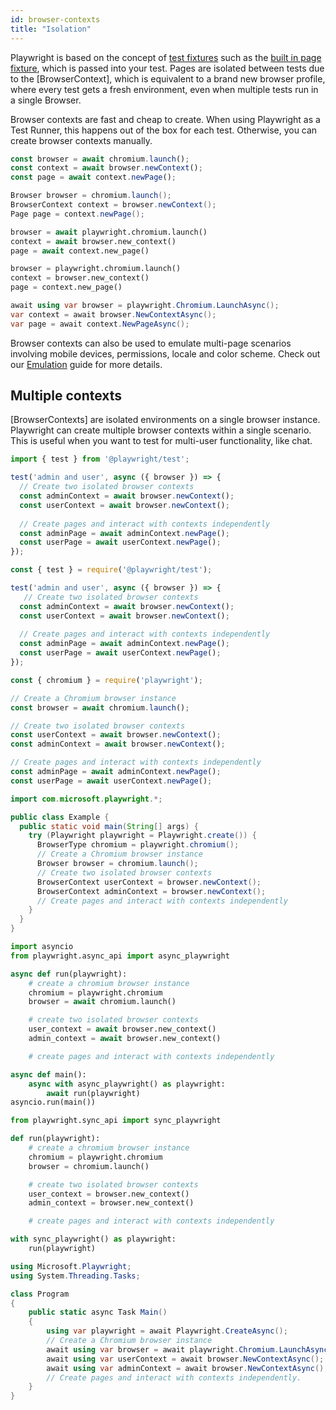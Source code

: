 ```yaml
---
id: browser-contexts
title: "Isolation"
---
```


Playwright is based on the concept of [test fixtures](./test-fixtures.md) such as the [built in page fixture](./test-fixtures#built-in-fixtures), which is passed into your test. Pages are isolated between tests due to the [BrowserContext], which is equivalent to a brand new browser profile, where every test gets a fresh environment, even when multiple tests run in a single Browser. 

Browser contexts are fast and cheap to create. When using Playwright as a Test Runner, this happens out of the box for each test. Otherwise, you can create browser contexts manually.

```js
const browser = await chromium.launch();
const context = await browser.newContext();
const page = await context.newPage();
```

```java
Browser browser = chromium.launch();
BrowserContext context = browser.newContext();
Page page = context.newPage();
```

```python async
browser = await playwright.chromium.launch()
context = await browser.new_context()
page = await context.new_page()
```

```python sync
browser = playwright.chromium.launch()
context = browser.new_context()
page = context.new_page()
```

```csharp
await using var browser = playwright.Chromium.LaunchAsync();
var context = await browser.NewContextAsync();
var page = await context.NewPageAsync();
```

Browser contexts can also be used to emulate multi-page scenarios involving mobile devices, permissions, locale and color scheme. Check out our [Emulation](./emulation.md) guide for more details.

## Multiple contexts

[BrowserContexts] are isolated environments on a single browser instance. Playwright can create multiple browser contexts within a single scenario. This is useful when you want to test for multi-user functionality, like chat.

```js tab=js-js
import { test } from '@playwright/test';

test('admin and user', async ({ browser }) => {
  // Create two isolated browser contexts
  const adminContext = await browser.newContext();
  const userContext = await browser.newContext();
  
  // Create pages and interact with contexts independently
  const adminPage = await adminContext.newPage();
  const userPage = await userContext.newPage();
});
```

```js tab=js-ts
const { test } = require('@playwright/test');

test('admin and user', async ({ browser }) => {
   // Create two isolated browser contexts
  const adminContext = await browser.newContext();
  const userContext = await browser.newContext();
  
  // Create pages and interact with contexts independently
  const adminPage = await adminContext.newPage();
  const userPage = await userContext.newPage();
});
```

```js tab=js-library
const { chromium } = require('playwright');

// Create a Chromium browser instance
const browser = await chromium.launch();

// Create two isolated browser contexts
const userContext = await browser.newContext();
const adminContext = await browser.newContext();

// Create pages and interact with contexts independently
const adminPage = await adminContext.newPage();
const userPage = await userContext.newPage();
```

```java
import com.microsoft.playwright.*;

public class Example {
  public static void main(String[] args) {
    try (Playwright playwright = Playwright.create()) {
      BrowserType chromium = playwright.chromium();
      // Create a Chromium browser instance
      Browser browser = chromium.launch();
      // Create two isolated browser contexts
      BrowserContext userContext = browser.newContext();
      BrowserContext adminContext = browser.newContext();
      // Create pages and interact with contexts independently
    }
  }
}
```

```python async
import asyncio
from playwright.async_api import async_playwright

async def run(playwright):
    # create a chromium browser instance
    chromium = playwright.chromium
    browser = await chromium.launch()

    # create two isolated browser contexts
    user_context = await browser.new_context()
    admin_context = await browser.new_context()

    # create pages and interact with contexts independently

async def main():
    async with async_playwright() as playwright:
        await run(playwright)
asyncio.run(main())
```

```python sync
from playwright.sync_api import sync_playwright

def run(playwright):
    # create a chromium browser instance
    chromium = playwright.chromium
    browser = chromium.launch()

    # create two isolated browser contexts
    user_context = browser.new_context()
    admin_context = browser.new_context()

    # create pages and interact with contexts independently

with sync_playwright() as playwright:
    run(playwright)
```

```csharp
using Microsoft.Playwright;
using System.Threading.Tasks;

class Program
{
    public static async Task Main()
    {
        using var playwright = await Playwright.CreateAsync();
        // Create a Chromium browser instance
        await using var browser = await playwright.Chromium.LaunchAsync();
        await using var userContext = await browser.NewContextAsync();
        await using var adminContext = await browser.NewContextAsync();
        // Create pages and interact with contexts independently.
    }
}
```
